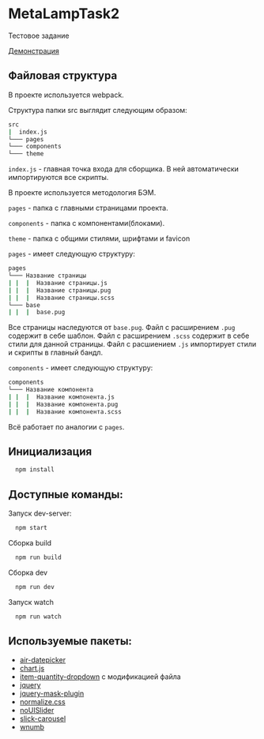 # MetaLampTask2

Тестовое задание

[Демонстрация](https://podlegaevrv.github.io/MetaLampTask2Toxin/dist/index.html)

## Файловая структура

В проекте используется webpack.

Структура папки src выглядит следующим образом:

```bash
src
|  index.js
└─── pages
└─── components
└─── theme
````
`index.js` - главная точка входа для сборщика. В ней автоматически импортируются все скрипты.

В проекте используется методология БЭМ.

`pages` - папка с главными страницами  проекта.

`components` - папка с компонентами(блоками).

`theme` - папка с общими стилями, шрифтами и favicon

`pages` - имеет следующую структуру:

```bash
pages
└─── Название страницы
| |  |  Название страницы.js
| |  |  Название страницы.pug
| |  |  Название страницы.scss
└─── base
| |  |  base.pug
```
Все страницы наследуются от `base.pug`. Файл с расширением `.pug` содержит в себе шаблон. Файл с расширением `.scss` содержит в себе стили для данной страницы. Файл с расшиением `.js` импортирует стили и скрипты в главный бандл.

`components` - имеет следующую структуру:
```bash
components
└─── Название компонента
| |  |  Название компонента.js
| |  |  Название компонента.pug
| |  |  Название компонента.scss
```
Всё работает по аналогии с `pages`.

## Инициализация

```bash
  npm install
```

## Доступные команды:
Запуск dev-server:
```bash
  npm start
```
Сборка build
```bash
  npm run build
```
Сборка dev
```bash
  npm run dev
```
Запуск watch
```bash
  npm run watch
```
## Используемые пакеты:

* [air-datepicker](http://t1m0n.name/air-datepicker/docs/index-ru.html)
* [chart.js](https://www.chartjs.org/)
* [item-quantity-dropdown](https://www.npmjs.com/package/item-quantity-dropdown) с модификацией файла
* [jquery](https://jquery.com/)
* [jquery-mask-plugin](https://igorescobar.github.io/jQuery-Mask-Plugin/)
* [normalize.css](https://necolas.github.io/normalize.css/)
* [noUISlider](https://refreshless.com/nouislider/)
* [slick-carousel](https://kenwheeler.github.io/slick/)
* [wnumb](https://refreshless.com/wnumb/)
